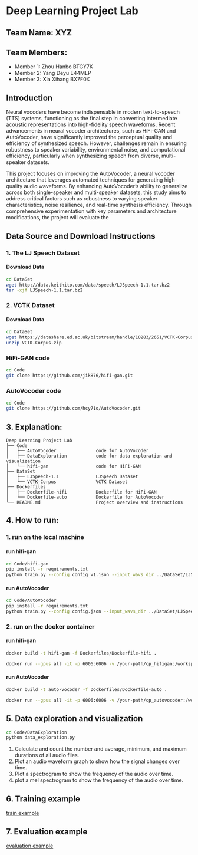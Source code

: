 # Deep Learning Project Lab

## Team Name: **XYZ**

## Team Members:

- Member 1: Zhou Hanbo BTGY7K
- Member 2: Yang Deyu E44MLP
- Member 3: Xia Xihang BX7F0X

## Introduction

Neural vocoders have become indispensable in modern text-to-speech (TTS) systems, functioning as the final step in
converting intermediate acoustic representations into high-fidelity speech waveforms. Recent advancements in neural
vocoder architectures, such as HiFi-GAN and AutoVocoder, have significantly improved the perceptual quality and
efficiency of synthesized speech. However, challenges remain in ensuring robustness to speaker variability,
environmental noise, and computational efficiency, particularly when synthesizing speech from diverse, multi-speaker
datasets.

This project focuses on improving the AutoVocoder, a neural vocoder architecture that leverages automated techniques for
generating high-quality audio waveforms. By enhancing AutoVocoder’s ability to generalize across both single-speaker and
multi-speaker datasets, this study aims to address critical factors such as robustness to varying speaker
characteristics, noise resilience, and real-time synthesis efficiency. Through comprehensive experimentation with key
parameters and architecture modifications, the project will evaluate the

## Data Source and Download Instructions

### 1. The LJ Speech Dataset

#### Download Data

```bash
cd DataSet
wget http://data.keithito.com/data/speech/LJSpeech-1.1.tar.bz2
tar -xjf LJSpeech-1.1.tar.bz2
```

### 2. VCTK Dataset

#### Download Data

```bash
cd DataSet
wget https://datashare.ed.ac.uk/bitstream/handle/10283/2651/VCTK-Corpus.zip
unzip VCTK-Corpus.zip
```

### HiFi-GAN code

```bash
cd Code
git clone https://github.com/jik876/hifi-gan.git
```

### AutoVocoder code

```bash
cd Code
git clone https://github.com/hcy71o/AutoVocoder.git
```

## 3. Explanation:

```
Deep Learning Project Lab
├── Code
│   ├── AutoVocoder               code for AutoVocoder
│   ├── DataExploration           code for data exploration and visualization
│   └── hifi-gan                  code for HiFi-GAN
├── DataSet
│   ├── LJSpeech-1.1              LJSpeech Dataset
│   └── VCTK-Corpus               VCTK Dataset
├── Dockerfiles
│   ├── Dockerfile-hifi           Dockerfile for HiFi-GAN
│   └── Dockerfile-auto           Dockerfile for AutoVocoder
└── README.md                     Project overview and instructions
```

## 4. How to run:

### 1. run on the local machine

#### run hifi-gan

```bash
cd Code/hifi-gan
pip install -r requirements.txt
python train.py --config config_v1.json --input_wavs_dir ../DataSet/LJSpeech-1.1/wavs --input_training_file ../DataSet/LJSpeech-1.1/training.txt --input_validation_file ../DataSet/LJSpeech-1.1/validation.txt
```

#### run AutoVocoder

```bash
cd Code/AutoVocoder
pip install -r requirements.txt
python train.py --config config.json --input_wavs_dir ../DataSet/LJSpeech-1.1/wavs --input_training_file ../DataSet/LJSpeech-1.1/training.txt --input_validation_file ../DataSet/LJSpeech-1.1/validation.txt
```

### 2. run on the docker container

#### run hifi-gan

```bash
docker build -t hifi-gan -f Dockerfiles/Dockerfile-hifi .

docker run --gpus all -it -p 6006:6006 -v /your-path/cp_hifigan:/workspace/hifi-gan/cp_hifigan hifi-gan-gpu
```

#### run AutoVocoder

```bash
docker build -t auto-vocoder -f Dockerfiles/Dockerfile-auto .

docker run --gpus all -it -p 6006:6006 -v /your-path/cp_autovocoder:/workspace/auto-vocoder/cp_autovocoder auto-vocoder-gpu
```

## 5. Data exploration and visualization

```bash
cd Code/DataExploration
python data_exploration.py
```

1. Calculate and count the number and average, minimum, and maximum durations of all audio files.
2. Plot an audio waveform graph to show how the signal changes over time.
3. Plot a spectrogram to show the frequency of the audio over time.
4. plot a mel spectrogram to show the frequency of the audio over time.

## 6. Training example
[train example](DataExploration/train.ipynb)

## 7. Evaluation example
[evaluation example](DataExploration/evaluation.ipynb)




